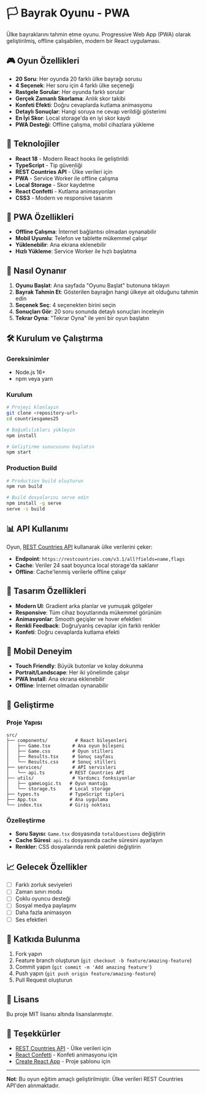# 🏳️ Bayrak Oyunu - PWA

Ülke bayraklarını tahmin etme oyunu. Progressive Web App (PWA) olarak geliştirilmiş, offline çalışabilen, modern bir React uygulaması.

## 🎮 Oyun Özellikleri

- **20 Soru**: Her oyunda 20 farklı ülke bayrağı sorusu
- **4 Seçenek**: Her soru için 4 farklı ülke seçeneği
- **Rastgele Sorular**: Her oyunda farklı sorular
- **Gerçek Zamanlı Skorlama**: Anlık skor takibi
- **Konfeti Efekti**: Doğru cevaplarda kutlama animasyonu
- **Detaylı Sonuçlar**: Hangi soruya ne cevap verildiği gösterimi
- **En İyi Skor**: Local storage'da en iyi skor kaydı
- **PWA Desteği**: Offline çalışma, mobil cihazlara yükleme

## 🚀 Teknolojiler

- **React 18** - Modern React hooks ile geliştirildi
- **TypeScript** - Tip güvenliği
- **REST Countries API** - Ülke verileri için
- **PWA** - Service Worker ile offline çalışma
- **Local Storage** - Skor kaydetme
- **React Confetti** - Kutlama animasyonları
- **CSS3** - Modern ve responsive tasarım

## 📱 PWA Özellikleri

- **Offline Çalışma**: İnternet bağlantısı olmadan oynanabilir
- **Mobil Uyumlu**: Telefon ve tablette mükemmel çalışır
- **Yüklenebilir**: Ana ekrana eklenebilir
- **Hızlı Yükleme**: Service Worker ile hızlı başlatma

## 🎯 Nasıl Oynanır

1. **Oyunu Başlat**: Ana sayfada "Oyunu Başlat" butonuna tıklayın
2. **Bayrak Tahmin Et**: Gösterilen bayrağın hangi ülkeye ait olduğunu tahmin edin
3. **Seçenek Seç**: 4 seçenekten birini seçin
4. **Sonuçları Gör**: 20 soru sonunda detaylı sonuçları inceleyin
5. **Tekrar Oyna**: "Tekrar Oyna" ile yeni bir oyun başlatın

## 🛠️ Kurulum ve Çalıştırma

### Gereksinimler
- Node.js 16+
- npm veya yarn

### Kurulum
```bash
# Projeyi klonlayın
git clone <repository-url>
cd countriesgames25

# Bağımlılıkları yükleyin
npm install

# Geliştirme sunucusunu başlatın
npm start
```

### Production Build
```bash
# Production build oluşturun
npm run build

# Build dosyalarını serve edin
npm install -g serve
serve -s build
```

## 📊 API Kullanımı

Oyun, [REST Countries API](https://restcountries.com/) kullanarak ülke verilerini çeker:

- **Endpoint**: `https://restcountries.com/v3.1/all?fields=name,flags`
- **Cache**: Veriler 24 saat boyunca local storage'da saklanır
- **Offline**: Cache'lenmiş verilerle offline çalışır

## 🎨 Tasarım Özellikleri

- **Modern UI**: Gradient arka planlar ve yumuşak gölgeler
- **Responsive**: Tüm cihaz boyutlarında mükemmel görünüm
- **Animasyonlar**: Smooth geçişler ve hover efektleri
- **Renkli Feedback**: Doğru/yanlış cevaplar için farklı renkler
- **Konfeti**: Doğru cevaplarda kutlama efekti

## 📱 Mobil Deneyim

- **Touch Friendly**: Büyük butonlar ve kolay dokunma
- **Portrait/Landscape**: Her iki yönelimde çalışır
- **PWA Install**: Ana ekrana eklenebilir
- **Offline**: İnternet olmadan oynanabilir

## 🔧 Geliştirme

### Proje Yapısı
```
src/
├── components/          # React bileşenleri
│   ├── Game.tsx        # Ana oyun bileşeni
│   ├── Game.css        # Oyun stilleri
│   ├── Results.tsx     # Sonuç sayfası
│   └── Results.css     # Sonuç stilleri
├── services/           # API servisleri
│   └── api.ts         # REST Countries API
├── utils/              # Yardımcı fonksiyonlar
│   ├── gameLogic.ts   # Oyun mantığı
│   └── storage.ts     # Local storage
├── types.ts           # TypeScript tipleri
├── App.tsx            # Ana uygulama
└── index.tsx          # Giriş noktası
```

### Özelleştirme
- **Soru Sayısı**: `Game.tsx` dosyasında `totalQuestions` değiştirin
- **Cache Süresi**: `api.ts` dosyasında cache süresini ayarlayın
- **Renkler**: CSS dosyalarında renk paletini değiştirin

## 📈 Gelecek Özellikler

- [ ] Farklı zorluk seviyeleri
- [ ] Zaman sınırı modu
- [ ] Çoklu oyuncu desteği
- [ ] Sosyal medya paylaşımı
- [ ] Daha fazla animasyon
- [ ] Ses efektleri

## 🤝 Katkıda Bulunma

1. Fork yapın
2. Feature branch oluşturun (`git checkout -b feature/amazing-feature`)
3. Commit yapın (`git commit -m 'Add amazing feature'`)
4. Push yapın (`git push origin feature/amazing-feature`)
5. Pull Request oluşturun

## 📄 Lisans

Bu proje MIT lisansı altında lisanslanmıştır.

## 🙏 Teşekkürler

- [REST Countries API](https://restcountries.com/) - Ülke verileri için
- [React Confetti](https://github.com/alampros/react-confetti) - Konfeti animasyonu için
- [Create React App](https://create-react-app.dev/) - Proje şablonu için

---

**Not**: Bu oyun eğitim amaçlı geliştirilmiştir. Ülke verileri REST Countries API'den alınmaktadır.